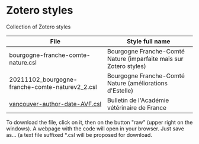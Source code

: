 # Zotero styles
 Collection of Zotero styles

| File | Style full name |
| --- | --- |
| bourgogne-franche-comte-nature.csl | Bourgogne Franche-Comté Nature (imparfaite mais sur Zotero styles)|
| 20211102_bourgogne-franche-comte-naturev2_2.csl | Bourgogne Franche-Comté Nature (améliorations d'Estelle) |
| [vancouver-author-date-AVF.csl](https://raw.githubusercontent.com/pgiraudoux/Zotero-styles-PG/master/vancouver-author-date-AVF.csl) | Bulletin de l'Académie vétérinaire de France |

To download the file, click on it, then on the button "raw" (upper right on the windows). A webpage with the code will open in your browser. Just save as... (a text file suffixed *.csl will be proposed for download.

